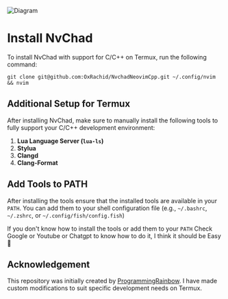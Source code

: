 ![Diagram](screenshot.png)


# Install NvChad

To install NvChad with support for C/C++ on Termux, run the following command:

```
git clone git@github.com:OxRachid/NvchadNeovimCpp.git ~/.config/nvim && nvim
```

## Additional Setup for Termux

After installing NvChad, make sure to manually install the following tools to fully support your C/C++ development environment:

1. **Lua Language Server (`lua-ls`)**
2. **Stylua**
3. **Clangd**
4. **Clang-Format**
 

## Add Tools to PATH

After installing the tools ensure that the installed tools are available in your `PATH`. You can add them to your shell configuration file (e.g., `~/.bashrc`, `~/.zshrc`, or `~/.config/fish/config.fish`)

If you don't know how to install the tools or add them to your `PATH` Check Google or Youtube or Chatgpt to know how to do it, I think it should be Easy 🙂


## Acknowledgement

This repository was initially created by [ProgrammingRainbow](https://github.com/ProgrammingRainbow). I have made custom modifications to suit specific development needs on Termux.



